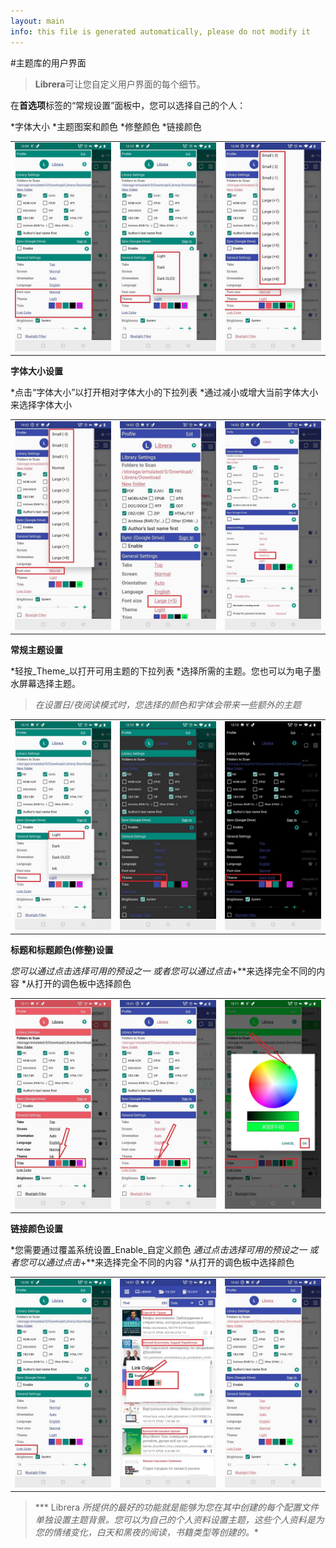 ```yaml
---
layout: main
info: this file is generated automatically, please do not modify it
---
```


#主题库的用户界面

> **Librera**可让您自定义用户界面的每个细节。

在**首选项**标签的“常规设置”面板中，您可以选择自己的个人：

*字体大小
*主题图案和颜色
*修整颜色
*链接颜色

||||
|-|-|-|
|![](1.jpg)|![](2.jpg)|![](3.jpg)|

**字体大小设置**

*点击“字体大小”以打开相对字体大小的下拉列表
*通过减小或增大当前字体大小来选择字体大小

||||
|-|-|-|
|![](34.jpg)|![](32.jpg)|![](33.jpg)|

**常规主题设置**

*轻按_Theme_以打开可用主题的下拉列表
*选择所需的主题。您也可以为电子墨水屏幕选择主题。

> _在设置日/夜阅读模式时，您选择的颜色和字体会带来一些额外的主题_

||||
|-|-|-|
|![](21.jpg)|![](22.jpg)|![](23.jpg)|

**标题和标题颜色(修整)设置**

*您可以通过点击选择可用的预设之一
*或者您可以通过点击**+**来选择完全不同的内容
*从打开的调色板中选择颜色

||||
|-|-|-|
|![](11.jpg)|![](12.jpg)|![](13.jpg)|

**链接颜色设置**

*您需要通过覆盖系统设置_Enable_自定义颜色
*通过点击选择可用的预设之一
*或者您可以通过点击**+**来选择完全不同的内容
*从打开的调色板中选择颜色

||||
|-|-|-|
|![](41.jpg)|![](42.jpg)|![](43.jpg)|

> *** Librera *所提供的最好的功能就是能够为您在其中创建的每个配置文件单独设置主题背景。您可以为自己的个人资料设置主题，这些个人资料是为您的情绪变化，白天和黑夜的阅读，书籍类型等创建的。**
